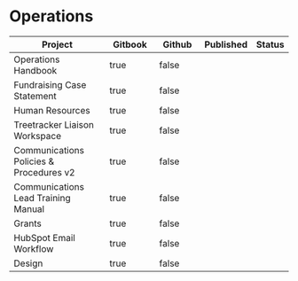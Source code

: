 # Operations

<table><thead><tr><th width="204">Project</th><th width="94" data-type="checkbox">Gitbook</th><th width="86" data-type="checkbox">Github</th><th data-type="select">Published</th><th data-type="select">Status</th></tr></thead><tbody><tr><td>Operations Handbook</td><td>true</td><td>false</td><td></td><td></td></tr><tr><td>Fundraising Case Statement</td><td>true</td><td>false</td><td></td><td></td></tr><tr><td>Human Resources</td><td>true</td><td>false</td><td></td><td></td></tr><tr><td>Treetracker Liaison Workspace </td><td>true</td><td>false</td><td></td><td></td></tr><tr><td>Communications Policies &#x26; Procedures v2</td><td>true</td><td>false</td><td></td><td></td></tr><tr><td>Communications Lead Training Manual</td><td>true</td><td>false</td><td></td><td></td></tr><tr><td>Grants</td><td>true</td><td>false</td><td></td><td></td></tr><tr><td>HubSpot Email Workflow</td><td>true</td><td>false</td><td></td><td></td></tr><tr><td>Design</td><td>true</td><td>false</td><td></td><td></td></tr></tbody></table>
